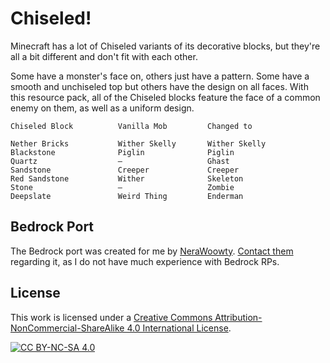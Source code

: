 # Chiseled!

Minecraft has a lot of Chiseled variants of its decorative blocks, but they're all a bit different and don't fit with each other.

Some have a monster's face on, others just have a pattern. Some have a smooth and unchiseled top but others have the design on all faces. With this resource pack, all of the Chiseled blocks feature the face of a common enemy on them, as well as a uniform design.

```
Chiseled Block          Vanilla Mob         Changed to

Nether Bricks           Wither Skelly       Wither Skelly
Blackstone              Piglin              Piglin
Quartz                  —                   Ghast
Sandstone               Creeper             Creeper
Red Sandstone           Wither              Skeleton
Stone                   —                   Zombie
Deepslate               Weird Thing         Enderman
```

## Bedrock Port
The Bedrock port was created for me by [NeraWoowty](https://www.planetminecraft.com/member/neraminusminus/). [Contact them](https://nerawoowty.github.io/contact.html) regarding it, as I do not have much experience with Bedrock RPs.


## License
This work is licensed under a
[Creative Commons Attribution-NonCommercial-ShareAlike 4.0 International License](http://creativecommons.org/licenses/by-nc-sa/4.0/).

[![CC BY-NC-SA 4.0](https://licensebuttons.net/l/by-nc-sa/4.0/88x31.png)](http://creativecommons.org/licenses/by-nc-sa/4.0/)
